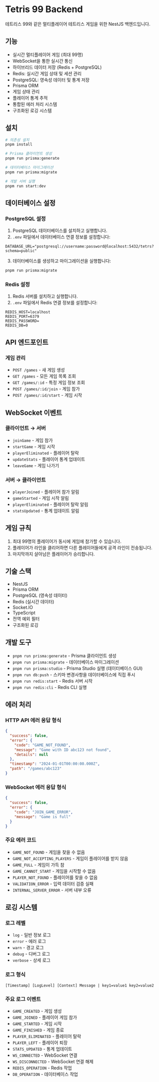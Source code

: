 # Tetris 99 Backend

테트리스 99와 같은 멀티플레이어 테트리스 게임을 위한 NestJS 백엔드입니다.

## 기능

- 실시간 멀티플레이어 게임 (최대 99명)
- WebSocket을 통한 실시간 통신
- 하이브리드 데이터 저장 (Redis + PostgreSQL)
- Redis: 실시간 게임 상태 및 세션 관리
- PostgreSQL: 영속성 데이터 및 통계 저장
- Prisma ORM
- 게임 상태 관리
- 플레이어 통계 추적
- 통합된 에러 처리 시스템
- 구조화된 로깅 시스템

## 설치

```bash
# 의존성 설치
pnpm install

# Prisma 클라이언트 생성
pnpm run prisma:generate

# 데이터베이스 마이그레이션
pnpm run prisma:migrate

# 개발 서버 실행
pnpm run start:dev
```

## 데이터베이스 설정

### PostgreSQL 설정

1. PostgreSQL 데이터베이스를 설치하고 실행합니다.
2. `.env` 파일에서 데이터베이스 연결 정보를 설정합니다:

```env
DATABASE_URL="postgresql://username:password@localhost:5432/tetrs?schema=public"
```

3. 데이터베이스를 생성하고 마이그레이션을 실행합니다:

```bash
pnpm run prisma:migrate
```

### Redis 설정

1. Redis 서버를 설치하고 실행합니다.
2. `.env` 파일에서 Redis 연결 정보를 설정합니다:

```env
REDIS_HOST=localhost
REDIS_PORT=6379
REDIS_PASSWORD=
REDIS_DB=0
```

## API 엔드포인트

### 게임 관리

- `POST /games` - 새 게임 생성
- `GET /games` - 모든 게임 목록 조회
- `GET /games/:id` - 특정 게임 정보 조회
- `POST /games/:id/join` - 게임 참가
- `POST /games/:id/start` - 게임 시작

## WebSocket 이벤트

### 클라이언트 → 서버

- `joinGame` - 게임 참가
- `startGame` - 게임 시작
- `playerEliminated` - 플레이어 탈락
- `updateStats` - 플레이어 통계 업데이트
- `leaveGame` - 게임 나가기

### 서버 → 클라이언트

- `playerJoined` - 플레이어 참가 알림
- `gameStarted` - 게임 시작 알림
- `playerEliminated` - 플레이어 탈락 알림
- `statsUpdated` - 통계 업데이트 알림

## 게임 규칙

1. 최대 99명의 플레이어가 동시에 게임에 참가할 수 있습니다.
2. 플레이어가 라인을 클리어하면 다른 플레이어들에게 공격 라인이 전송됩니다.
3. 마지막까지 살아남은 플레이어가 승리합니다.

## 기술 스택

- NestJS
- Prisma ORM
- PostgreSQL (영속성 데이터)
- Redis (실시간 데이터)
- Socket.IO
- TypeScript
- 전역 예외 필터
- 구조화된 로깅

## 개발 도구

- `pnpm run prisma:generate` - Prisma 클라이언트 생성
- `pnpm run prisma:migrate` - 데이터베이스 마이그레이션
- `pnpm run prisma:studio` - Prisma Studio 실행 (데이터베이스 GUI)
- `pnpm run db:push` - 스키마 변경사항을 데이터베이스에 직접 푸시
- `pnpm run redis:start` - Redis 서버 시작
- `pnpm run redis:cli` - Redis CLI 실행

## 에러 처리

### HTTP API 에러 응답 형식

```json
{
  "success": false,
  "error": {
    "code": "GAME_NOT_FOUND",
    "message": "Game with ID abc123 not found",
    "details": null
  },
  "timestamp": "2024-01-01T00:00:00.000Z",
  "path": "/games/abc123"
}
```

### WebSocket 에러 응답 형식

```json
{
  "success": false,
  "error": {
    "code": "JOIN_GAME_ERROR",
    "message": "Game is full"
  }
}
```

### 주요 에러 코드

- `GAME_NOT_FOUND` - 게임을 찾을 수 없음
- `GAME_NOT_ACCEPTING_PLAYERS` - 게임이 플레이어를 받지 않음
- `GAME_FULL` - 게임이 가득 참
- `GAME_CANNOT_START` - 게임을 시작할 수 없음
- `PLAYER_NOT_FOUND` - 플레이어를 찾을 수 없음
- `VALIDATION_ERROR` - 입력 데이터 검증 실패
- `INTERNAL_SERVER_ERROR` - 서버 내부 오류

## 로깅 시스템

### 로그 레벨

- `log` - 일반 정보 로그
- `error` - 에러 로그
- `warn` - 경고 로그
- `debug` - 디버그 로그
- `verbose` - 상세 로그

### 로그 형식

```
[Timestamp] [LogLevel] [Context] Message | key1=value1 key2=value2
```

### 주요 로그 이벤트

- `GAME_CREATED` - 게임 생성
- `GAME_JOINED` - 플레이어 게임 참가
- `GAME_STARTED` - 게임 시작
- `GAME_FINISHED` - 게임 종료
- `PLAYER_ELIMINATED` - 플레이어 탈락
- `PLAYER_LEFT` - 플레이어 퇴장
- `STATS_UPDATED` - 통계 업데이트
- `WS_CONNECTED` - WebSocket 연결
- `WS_DISCONNECTED` - WebSocket 연결 해제
- `REDIS_OPERATION` - Redis 작업
- `DB_OPERATION` - 데이터베이스 작업
